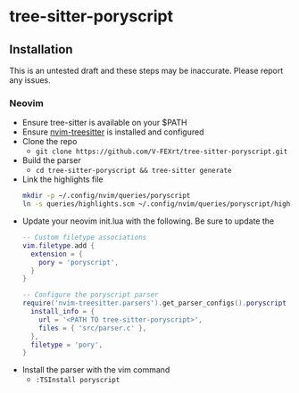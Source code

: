 # tree-sitter-poryscript

## Installation

This is an untested draft and these steps may be inaccurate. Please report any issues.

### Neovim
- Ensure tree-sitter is available on your $PATH
- Ensure [nvim-treesitter](https://github.com/nvim-treesitter/nvim-treesitter) is installed and configured
- Clone the repo
  - `git clone https://github.com/V-FEXrt/tree-sitter-poryscript.git`
- Build the parser
  - `cd tree-sitter-poryscript && tree-sitter generate`
- Link the highlights file
  ```bash 
  mkdir -p ~/.config/nvim/queries/poryscript
  ln -s queries/highlights.scm ~/.config/nvim/queries/poryscript/highlights.scm
  ```
- Update your neovim init.lua with the following. Be sure to update the <PATH TO tree-sitter-poryscript>
  ```lua
  -- Custom filetype associations
  vim.filetype.add {
    extension = {
      pory = 'poryscript',
    }
  }

  -- Configure the poryscript parser
  require('nvim-treesitter.parsers').get_parser_configs().poryscript = {
    install_info = {
      url = '<PATH TO tree-sitter-poryscript>',
      files = { 'src/parser.c' },
    },
    filetype = 'pory',
  }
  ```
- Install the parser with the vim command
  - `:TSInstall poryscript`

